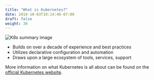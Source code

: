 ```yaml
---
title: "What is Kubernetes?"
date: 2018-10-03T10:14:46-07:00
draft: false
weight: 30
---
```


![K8s summary image](/images/using_ec2_spot_instances_with_eks/introduction/what_is_k8s_new.png)

* Builds on over a decade of experience and best practices
* Utilizes declarative configuration and automation
* Draws upon a large ecosystem of tools, services, support

More information on what Kubernetes is all about can be found on the [official Kubernetes website](https://kubernetes.io/docs/concepts/overview/what-is-kubernetes/). 
